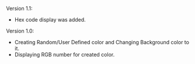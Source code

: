 Version 1.1: 
- Hex code display was added.

Version 1.0: 
- Creating Random/User Defined color and Changing Background color to it.
- Displaying RGB number for created color.
